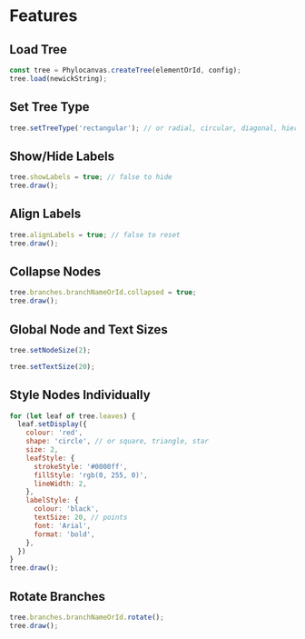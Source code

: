 # Features

## Load Tree
```JavaScript
const tree = Phylocanvas.createTree(elementOrId, config);
tree.load(newickString);
```

## Set Tree Type
```JavaScript
tree.setTreeType('rectangular'); // or radial, circular, diagonal, hierarchical
```

## Show/Hide Labels
```JavaScript
tree.showLabels = true; // false to hide
tree.draw();
```

## Align Labels
```JavaScript
tree.alignLabels = true; // false to reset
tree.draw();
```

## Collapse Nodes
```JavaScript
tree.branches.branchNameOrId.collapsed = true;
tree.draw();
```

## Global Node and Text Sizes
```JavaScript
tree.setNodeSize(2);

tree.setTextSize(20);
```

## Style Nodes Individually
```JavaScript
for (let leaf of tree.leaves) {
  leaf.setDisplay({
    colour: 'red',
    shape: 'circle', // or square, triangle, star
    size: 2,
    leafStyle: {
      strokeStyle: '#0000ff',
      fillStyle: 'rgb(0, 255, 0)',
      lineWidth: 2,
    },
    labelStyle: {
      colour: 'black',
      textSize: 20, // points
      font: 'Arial',
      format: 'bold',
    },
  })
}
tree.draw();
```

## Rotate Branches
```JavaScript
tree.branches.branchNameOrId.rotate();
tree.draw();
```
